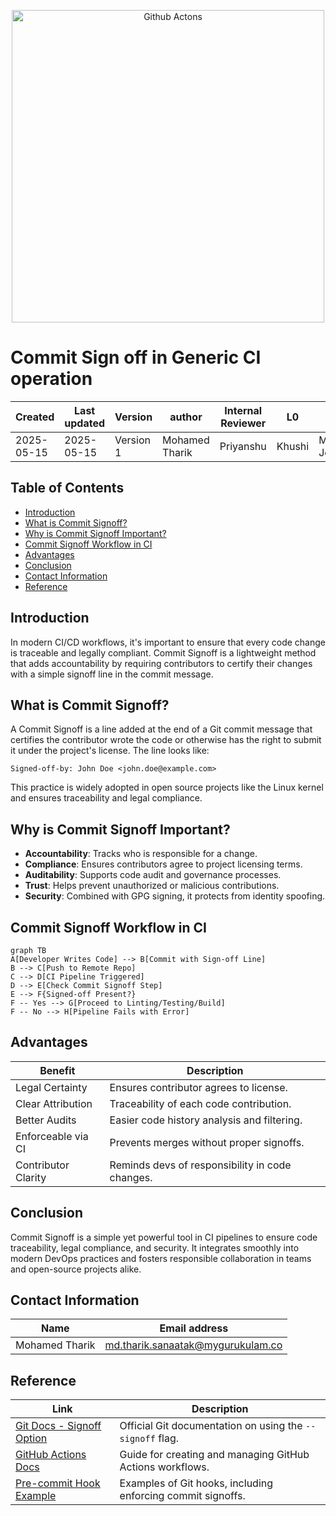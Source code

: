 <p align="center">
<img src="https://github.com/user-attachments/assets/f2604b76-0642-4711-b976-9415e8b6b64c" alt="Github Actons" width="500"/>
</p>

# **Commit Sign off in Generic CI operation**

| Created        | Last updated      | Version         | author|  Internal Reviewer | L0 | L1 | L2|
|----------------|----------------|-----------------|-----------------|-----|------|----|----|
| 2025-05-15  | 2025-05-15   |     Version 1         |  Mohamed Tharik |Priyanshu|Khushi|Mukul Joshi |Piyush Upadhyay|

## Table of Contents

- [Introduction](#introduction)  
- [What is Commit Signoff?](#what-is-commit-signoff)  
- [Why is Commit Signoff Important?](#why-is-commit-signoff-important)  
- [Commit Signoff Workflow in CI](#commit-signoff-workflow-in-ci)  
- [Advantages](#advantages)  
- [Conclusion](#conclusion)  
- [Contact Information](#contact-information)  
- [Reference](#reference)  

## Introduction 
In modern CI/CD workflows, it's important to ensure that every code change is traceable and legally compliant. Commit Signoff is a lightweight method that adds accountability by requiring contributors to certify their changes with a simple signoff line in the commit message.

## What is Commit Signoff?
A Commit Signoff is a line added at the end of a Git commit message that certifies the contributor wrote the code or otherwise has the right to submit it under the project's license. The line looks like:
```text
Signed-off-by: John Doe <john.doe@example.com>
```
This practice is widely adopted in open source projects like the Linux kernel and ensures traceability and legal compliance.

## Why is Commit Signoff Important?
- **Accountability**: Tracks who is responsible for a change.
- **Compliance**: Ensures contributors agree to project licensing terms.
- **Auditability**: Supports code audit and governance processes.
- **Trust**: Helps prevent unauthorized or malicious contributions.
- **Security**: Combined with GPG signing, it protects from identity spoofing.

## Commit Signoff Workflow in CI
```mermaid
graph TB
A[Developer Writes Code] --> B[Commit with Sign-off Line]
B --> C[Push to Remote Repo]
C --> D[CI Pipeline Triggered]
D --> E[Check Commit Signoff Step]
E --> F{Signed-off Present?}
F -- Yes --> G[Proceed to Linting/Testing/Build]
F -- No --> H[Pipeline Fails with Error]
```
## Advantages
| Benefit                | Description                                     |
| ---------------------- | ----------------------------------------------- |
|Legal Certainty     | Ensures contributor agrees to license.          |
|Clear Attribution   | Traceability of each code contribution.         |
|Better Audits       | Easier code history analysis and filtering.     |
|Enforceable via CI  | Prevents merges without proper signoffs.        |
|Contributor Clarity | Reminds devs of responsibility in code changes. |

## Conclusion
Commit Signoff is a simple yet powerful tool in CI pipelines to ensure code traceability, legal compliance, and security. It integrates smoothly into modern DevOps practices and fosters responsible collaboration in teams and open-source projects alike.

## Contact Information
| Name | Email address         |
|------|------------------------|
| Mohamed Tharik  | md.tharik.sanaatak@mygurukulam.co    |

## Reference

| Link                                                                                                         | Description                                                       |
|--------------------------------------------------------------------------------------------------------------|-------------------------------------------------------------------|
| [Git Docs - Signoff Option](https://git-scm.com/docs/git-commit#Documentation/git-commit.txt--s) | Official Git documentation on using the `--signoff` flag.         |
| [GitHub Actions Docs](https://docs.github.com/en/actions)                                        | Guide for creating and managing GitHub Actions workflows.         |
| [Pre-commit Hook Example](https://githooks.com/)                                                 | Examples of Git hooks, including enforcing commit signoffs.       |

